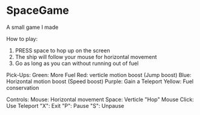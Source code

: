 SpaceGame
=========

A small game I made

How to play:
1. PRESS space to hop up on the screen
2. The ship will follow your mouse for horizontal movement 
3. Go as long as you can without running out of fuel

Pick-Ups:
Green: More Fuel
Red: verticle motion boost (Jump boost)
Blue: Horizontal motion boost (Speed boost)
Purple: Gain a Teleport
Yellow: Fuel conservation

Controls:
Mouse: Horizontal movement
Space: Verticle "Hop"
Mouse Click: Use Teleport
"X": Exit
"P": Pause
"S": Unpause
